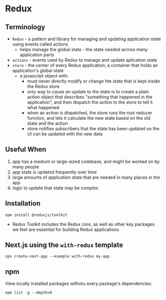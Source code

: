 # Redux

## Terminology
- `Redux` - a pattern and library for managing and updating application state using events called actions
  - helps manage the global state - the state needed across many application parts
- `actions` - events used by Redux to manage and update aplication state
- `store` - the center of every Redux application; a container that holds an application's global state
  - a javascript object with:
    - must never directly modify or change hte state that is kept inside the Redux store
    - only way to cause an update to the state is to create a plain action object that describes "something that happened in the application", and then dispatch the action to the store to tell it what happened
    - when an action is dispatched, the store runs the root reducer function, and lets it calculate the new state based on the old state and the action
    - store notifies subscribers that the state has been updated so the UI can be updated with the new data

## Useful When
1. app has a medium or large-sized codebase, and might be worked on by many people
2. app state is updated frequently over time
3. large amounts of application state that are needed in many places in the app
4. logic to update that state may be complex

## Installation
```
npm install @reduxjs/toolkit
```
- Redux Toolkit includes the Redux core, as well as other key packages we feel are essential for building Redux applications

## Next.js using the `with-redux` template
```
npx create-next-app --example with-redux my-app
```

## npm
View locally installed packages withotu every package's dependencies:
```
npm list -g --depth=0
```